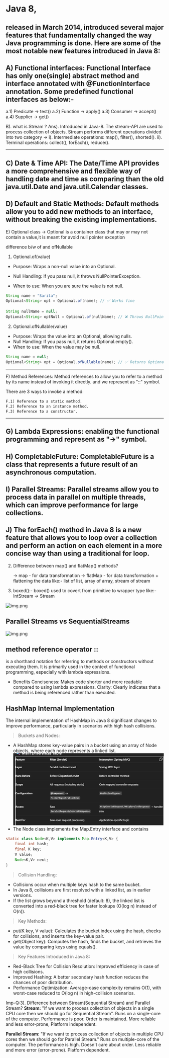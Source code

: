 # Java 8, 
 released in March 2014, introduced several major features that fundamentally changed the way Java programming is done.
 Here are some of the most notable new features introduced in Java 8:
--------------
A) Functional interfaces: Functional Interface has only one(single) abstract method and interface annotated with @FunctionInterface annotation.
 Some predefined functional interfaces as below:-
--------------
  a.1) Predicate -> test()
  a.2) Function  -> apply()
  a.3) Consumer -> accept()
  a.4) Supplier -> get()
 
B). what is Stream ?
Ans). Introduced in Java-8. The stream-API are used to process collection of objects.
Stream performs different operations divided into two category ->
i). Intermediate operations: map(), filter(), shorted().
ii). Terminal operations: collect(), forEach(), reduce().

--------------
C) Date & Time API: The Date/Time API provides a more comprehensive and flexible way of handling date and time as comparing than the old java.util.Date and java.util.Calendar classes.
--------------
D) Default and Static Methods: Default methods allow you to add new methods to an interface,
   without breaking the existing implementations.
--------------
E) Optional class -> Optional is a container class that may or may not contain a value,it is meant for avoid null pointer exception


difference b/w of and ofNullable

1) Optional.of(value)
* Purpose: Wraps a non-null value into an Optional.

* Null Handling:
If you pass null, it throws NullPointerException.

* When to use:
When you are sure the value is not null.
```java
String name = "Sarita";
Optional<String> opt = Optional.of(name); // ✅ Works fine

String nullName = null;
Optional<String> optNull = Optional.of(nullName); // ❌ Throws NullPointerException

```
2. Optional.ofNullable(value)

* Purpose: Wraps the value into an Optional, allowing nulls.
* Null Handling:
If you pass null, it returns Optional.empty().
* When to use:
When the value may be null.

```java
String name = null;
Optional<String> opt = Optional.ofNullable(name); // ✅ Returns Optional.empty()

```
--------------
F) Method References: Method references to allow you to refer to a method by its name instead of invoking it directly.
   and we represent as "::" symbol.
   
   There are 3 ways to invoke a method:

    F.1) Reference to a static method.
    F.2) Reference to an instance method.
    F.3) Reference to a constructor.
--------------
G) Lambda Expressions: enabling the functional programming and represent as "->" symbol.
--------------
H) CompletableFuture: CompletableFuture is a class that represents a future result of an asynchronous computation.
--------------
I) Parallel Streams: Parallel streams allow you to process data in parallel on multiple threads, which can improve performance for large collections.
--------------
J) The forEach() method in Java 8 is a new feature that allows you to loop over a collection and perform an action on each element in a more concise way than using a traditional for loop.
--------------
2) Difference between map() and flatMap() methods?
  
   -> map - for data transformation
   -> flatMap - for data transformation + flattening the data 
              like:- list of list, array of array, stream of stream
3) boxed():-
  boxed() used to covert from primitive to wrapper type like:-
   IntStream -> Stream<Integer>

![img.png](images/img.png)

## Parallel Streams vs SequentialStreams
![img.png](images/imgP.png)

## method reference operator ::
is a shorthand notation for referring to methods or constructors without executing them.
It is primarily used in the context of functional programming, especially with lambda expressions. 
*  Benefits
   Conciseness: Makes code shorter and more readable compared to using lambda expressions.
   Clarity: Clearly indicates that a method is being referenced rather than executed.

## HashMap Internal Implementation
The internal implementation of HashMap in Java 8 significant changes to improve performance,
particularly in scenarios with high hash collisions.

> Buckets and Nodes:
  * A HashMap stores key-value pairs in a bucket using an array of Node objects, where each node represents a linked list.
![img.png](img.png)
  * The Node class implements the Map.Entry interface and contains
```java
static class Node<K,V> implements Map.Entry<K,V> {
    final int hash;
    final K key;
    V value;
    Node<K,V> next;
}
```
> Collision Handling:

* Collisions occur when multiple keys hash to the same bucket.
* In Java 8, collisions are first resolved with a linked list, as in earlier versions.
* If the list grows beyond a threshold (default: 8), the linked list is converted into a red-black tree for faster lookups (O(log n) instead of O(n)).

> Key Methods:

* put(K key, V value): Calculates the bucket index using the hash, checks for collisions, and inserts the key-value pair.
* get(Object key): Computes the hash, finds the bucket, and retrieves the value by comparing keys using equals().

> Key Features Introduced in Java 8:
* Red-Black Tree for Collision Resolution: Improved efficiency in case of high collisions.
* Improved Hashing: A better secondary hash function reduces the chances of poor distribution.
* Performance Optimization: Average-case complexity remains O(1), with worst-case reduced to O(log n) in high-collision scenarios.

Imp-Q:3). Difference between Stream(Sequential Stream) and Parallel Stream?
**Stream:**
"If we want to process collection of objects in a single CPU core then we should go for Sequential Stream".
Runs on a single-core of the computer.
Performance is poor.
Order is maintained.
More reliable and less error-prone,
Platform independent.

**Parallel Stream:**
"If we want to process collection of objects in multiple CPU cores then we should go for Parallel Stream."
Runs on multiple-core of the computer.
The performance is high.
Doesn't care about order.
Less reliable and more error (error-prone).
Platform dependent.
